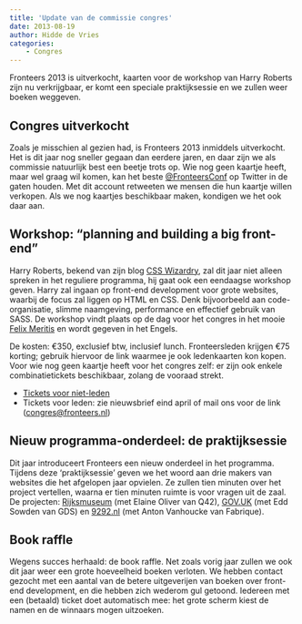 ```yaml
---
title: 'Update van de commissie congres'
date: 2013-08-19
author: Hidde de Vries
categories:
    - Congres
---
```


Fronteers 2013 is uitverkocht, kaarten voor de workshop van Harry Roberts zijn nu verkrijgbaar, er komt een speciale praktijksessie en we zullen weer boeken weggeven.

## Congres uitverkocht

Zoals je misschien al gezien had, is Fronteers 2013 inmiddels uitverkocht. Het is dit jaar nog sneller gegaan dan eerdere jaren, en daar zijn we als commissie natuurlijk best een beetje trots op. Wie nog geen kaartje heeft, maar wel graag wil komen, kan het beste [@FronteersConf](https://twitter.com/fronteersconf) op Twitter in de gaten houden. Met dit account retweeten we mensen die hun kaartje willen verkopen. Als we nog kaartjes beschikbaar maken, kondigen we het ook daar aan.

## Workshop: “planning and building a big front-end”

Harry Roberts, bekend van zijn blog [CSS Wizardry](http://csswizardry.com/), zal dit jaar niet alleen spreken in het reguliere programma, hij gaat ook een eendaagse workshop geven. Harry zal ingaan op front-end development voor grote websites, waarbij de focus zal liggen op HTML en CSS. Denk bijvoorbeeld aan code-organisatie, slimme naamgeving, performance en effectief gebruik van SASS. De workshop vindt plaats op de dag voor het congres in het mooie [Felix Meritis](http://felixmeritis.nl) en wordt gegeven in het Engels.

De kosten: €350, exclusief btw, inclusief lunch. Fronteersleden krijgen €75 korting; gebruik hiervoor de link waarmee je ook ledenkaarten kon kopen. Voor wie nog geen kaartje heeft voor het congres zelf: er zijn ook enkele combinatietickets beschikbaar, zolang de vooraad strekt.

-   [Tickets voor niet-leden](http://fronteers.paydro.net)
-   Tickets voor leden: zie nieuwsbrief eind april of mail ons voor de link (congres@fronteers.nl)

## Nieuw programma-onderdeel: de praktijksessie

Dit jaar introduceert Fronteers een nieuw onderdeel in het programma. Tijdens deze ‘praktijksessie’ geven we het woord aan drie makers van websites die het afgelopen jaar opvielen. Ze zullen tien minuten over het project vertellen, waarna er tien minuten ruimte is voor vragen uit de zaal. De projecten: [Rijksmuseum](http://rijksmuseum.nl) (met Elaine Oliver van Q42), [GOV.UK](http://gov.uk) (met Edd Sowden van GDS) en [9292.nl](http://9292.nl) (met Anton Vanhoucke van Fabrique).

## Book raffle

Wegens succes herhaald: de book raffle. Net zoals vorig jaar zullen we ook dit jaar weer een grote hoeveelheid boeken verloten. We hebben contact gezocht met een aantal van de betere uitgeverijen van boeken over front-end development, en die hebben zich wederom gul getoond. Iedereen met een (betaald) ticket doet automatisch mee: het grote scherm kiest de namen en de winnaars mogen uitzoeken.
